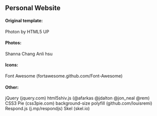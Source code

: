 ## Personal Website

#### Original template:
Photon by HTML5 UP
#### Photos:
Shanna Chang
Anli hsu

#### Icons:
Font Awesome (fortawesome.github.com/Font-Awesome)

#### Other:
jQuery (jquery.com)
html5shiv.js (@afarkas @jdalton @jon_neal @rem)
CSS3 Pie (css3pie.com)
background-size polyfill (github.com/louisremi)
Respond.js (j.mp/respondjs)
Skel (skel.io)
